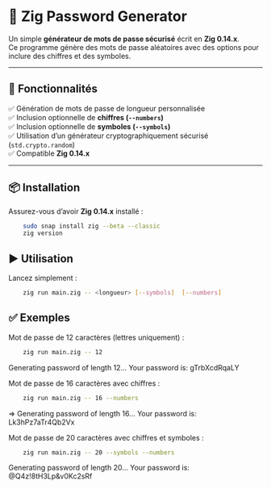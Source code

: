 # 🔐 Zig Password Generator

Un simple **générateur de mots de passe sécurisé** écrit en **Zig 0.14.x**.  
Ce programme génère des mots de passe aléatoires avec des options pour inclure des chiffres et des symboles.

---

## 🚀 **Fonctionnalités**

✅ Génération de mots de passe de longueur personnalisée  
✅ Inclusion optionnelle de **chiffres (`--numbers`)**  
✅ Inclusion optionnelle de **symboles (`--symbols`)**  
✅ Utilisation d’un générateur cryptographiquement sécurisé (`std.crypto.random`)  
✅ Compatible **Zig 0.14.x**

---

## 📦 **Installation**

Assurez-vous d’avoir **Zig 0.14.x** installé :  

```bash
    sudo snap install zig --beta --classic
    zig version
```

## ▶️ Utilisation

Lancez simplement :

```bash
    zig run main.zig -- <longueur> [--symbols]  [--numbers]
```

## ✅ Exemples

Mot de passe de 12 caractères (lettres uniquement) :

```bash
    zig run main.zig -- 12
```

Generating password of length 12...
Your password is: gTrbXcdRqaLY

Mot de passe de 16 caractères avec chiffres :

```bash
    zig run main.zig -- 16 --numbers
```

=> Generating password of length 16...
Your password is: Lk3hPz7aTr4Qb2Vx

Mot de passe de 20 caractères avec chiffres et symboles :

```bash
    zig run main.zig -- 20 --symbols --numbers
```

Generating password of length 20...
Your password is: @Q4z!8tH3Lp&v0Kc2sRf
